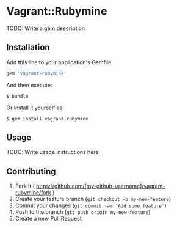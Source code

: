 # Vagrant::Rubymine

TODO: Write a gem description

## Installation

Add this line to your application's Gemfile:

```ruby
gem 'vagrant-rubymine'
```

And then execute:

    $ bundle

Or install it yourself as:

    $ gem install vagrant-rubymine

## Usage

TODO: Write usage instructions here

## Contributing

1. Fork it ( https://github.com/[my-github-username]/vagrant-rubymine/fork )
2. Create your feature branch (`git checkout -b my-new-feature`)
3. Commit your changes (`git commit -am 'Add some feature'`)
4. Push to the branch (`git push origin my-new-feature`)
5. Create a new Pull Request
